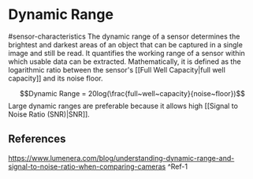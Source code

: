 # Dynamic Range
#sensor-characteristics 
The dynamic range of a sensor determines the brightest and darkest areas of an object that can be captured in a single image and still be read. It quantifies the working range of a sensor within which usable data can be extracted. Mathematically, it is defined as the logarithmic ratio between the sensor's [[Full Well Capacity|full well capacity]] and its noise floor.

$$Dynamic Range = 20log(\frac{full~well~capacity}{noise~floor})$$
Large dynamic ranges are preferable because it allows high [[Signal to Noise Ratio (SNR)|SNR]]. 

## References
https://www.lumenera.com/blog/understanding-dynamic-range-and-signal-to-noise-ratio-when-comparing-cameras ^Ref-1